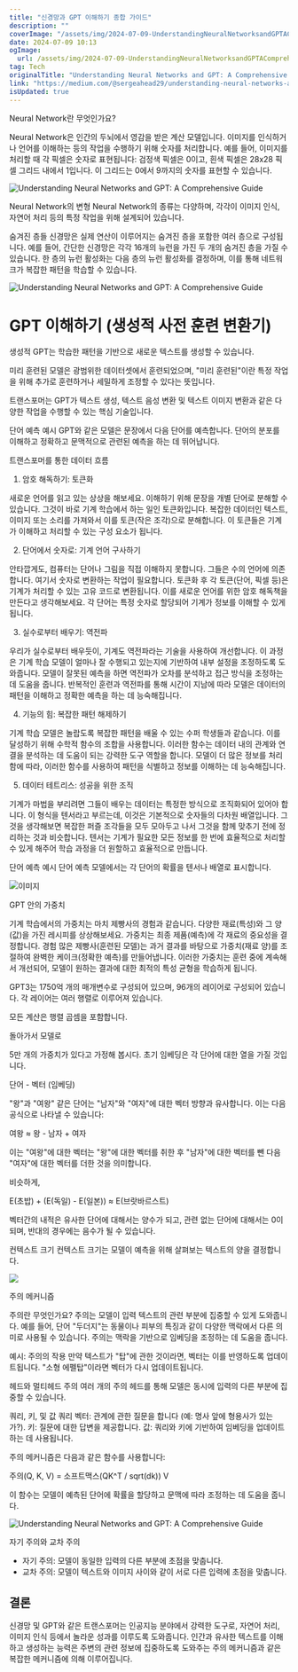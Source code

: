 ```yaml
---
title: "신경망과 GPT 이해하기 종합 가이드"
description: ""
coverImage: "/assets/img/2024-07-09-UnderstandingNeuralNetworksandGPTAComprehensiveGuide_0.png"
date: 2024-07-09 10:13
ogImage:
  url: /assets/img/2024-07-09-UnderstandingNeuralNetworksandGPTAComprehensiveGuide_0.png
tag: Tech
originalTitle: "Understanding Neural Networks and GPT: A Comprehensive Guide"
link: "https://medium.com/@sergeahead29/understanding-neural-networks-and-gpt-a-comprehensive-guide-a309734d4409"
isUpdated: true
---
```


Neural Network란 무엇인가요?

Neural Network은 인간의 두뇌에서 영감을 받은 계산 모델입니다. 이미지를 인식하거나 언어를 이해하는 등의 작업을 수행하기 위해 숫자를 처리합니다. 예를 들어, 이미지를 처리할 때 각 픽셀은 숫자로 표현됩니다: 검정색 픽셀은 0이고, 흰색 픽셀은 28x28 픽셀 그리드 내에서 1입니다. 이 그리드는 0에서 9까지의 숫자를 표현할 수 있습니다.

![Understanding Neural Networks and GPT: A Comprehensive Guide](/assets/img/2024-07-09-UnderstandingNeuralNetworksandGPTAComprehensiveGuide_0.png)

Neural Network의 변형
Neural Network의 종류는 다양하며, 각각이 이미지 인식, 자연어 처리 등의 특정 작업을 위해 설계되어 있습니다.

<div class="content-ad"></div>

숨겨진 층들
신경망은 실제 연산이 이루어지는 숨겨진 층을 포함한 여러 층으로 구성됩니다. 예를 들어, 간단한 신경망은 각각 16개의 뉴런을 가진 두 개의 숨겨진 층을 가질 수 있습니다. 한 층의 뉴런 활성화는 다음 층의 뉴런 활성화를 결정하며, 이를 통해 네트워크가 복잡한 패턴을 학습할 수 있습니다.

![Understanding Neural Networks and GPT: A Comprehensive Guide](/assets/img/2024-07-09-UnderstandingNeuralNetworksandGPTAComprehensiveGuide_1.png)

# GPT 이해하기 (생성적 사전 훈련 변환기)

생성적
GPT는 학습한 패턴을 기반으로 새로운 텍스트를 생성할 수 있습니다.

<div class="content-ad"></div>

미리 훈련된 모델은 광범위한 데이터셋에서 훈련되었으며, "미리 훈련된"이란 특정 작업을 위해 추가로 훈련하거나 세밀하게 조정할 수 있다는 뜻입니다.

트랜스포머는 GPT가 텍스트 생성, 텍스트 음성 변환 및 텍스트 이미지 변환과 같은 다양한 작업을 수행할 수 있는 핵심 기술입니다.

단어 예측 예시
GPT와 같은 모델은 문장에서 다음 단어를 예측합니다. 단어의 분포를 이해하고 정확하고 문맥적으로 관련된 예측을 하는 데 뛰어납니다.

트랜스포머를 통한 데이터 흐름

<div class="content-ad"></div>

1. 암호 해독하기: 토큰화

새로운 언어를 읽고 있는 상상을 해보세요. 이해하기 위해 문장을 개별 단어로 분해할 수 있습니다. 그것이 바로 기계 학습에서 하는 일인 토큰화입니다. 복잡한 데이터인 텍스트, 이미지 또는 소리를 가져와서 이를 토큰(작은 조각)으로 분해합니다. 이 토큰들은 기계가 이해하고 처리할 수 있는 구성 요소가 됩니다.

2. 단어에서 숫자로: 기계 언어 구사하기

안타깝게도, 컴퓨터는 단어나 그림을 직접 이해하지 못합니다. 그들은 수의 언어에 의존합니다. 여기서 숫자로 변환하는 작업이 필요합니다. 토큰화 후 각 토큰(단어, 픽셀 등)은 기계가 처리할 수 있는 고유 코드로 변환됩니다. 이를 새로운 언어를 위한 암호 해독책을 만든다고 생각해보세요. 각 단어는 특정 숫자로 할당되어 기계가 정보를 이해할 수 있게 됩니다.

<div class="content-ad"></div>

3. 실수로부터 배우기: 역전파

우리가 실수로부터 배우듯이, 기계도 역전파라는 기술을 사용하여 개선합니다. 이 과정은 기계 학습 모델이 얼마나 잘 수행되고 있는지에 기반하여 내부 설정을 조정하도록 도와줍니다. 모델이 잘못된 예측을 하면 역전파가 오차를 분석하고 접근 방식을 조정하는 데 도움을 줍니다. 반복적인 훈련과 역전파를 통해 시간이 지남에 따라 모델은 데이터의 패턴을 이해하고 정확한 예측을 하는 데 능숙해집니다.

4. 기능의 힘: 복잡한 패턴 해제하기

기계 학습 모델은 놀랍도록 복잡한 패턴을 배울 수 있는 수퍼 학생들과 같습니다. 이를 달성하기 위해 수학적 함수의 조합을 사용합니다. 이러한 함수는 데이터 내의 관계와 연결을 분석하는 데 도움이 되는 강력한 도구 역할을 합니다. 모델이 더 많은 정보를 처리함에 따라, 이러한 함수를 사용하여 패턴을 식별하고 정보를 이해하는 데 능숙해집니다.

<div class="content-ad"></div>

5. 데이터 테트리스: 성공을 위한 조직

기계가 마법을 부리려면 그들이 배우는 데이터는 특정한 방식으로 조직화되어 있어야 합니다. 이 형식을 텐서라고 부르는데, 이것은 기본적으로 숫자들의 다차원 배열입니다. 그것을 생각해보면 복잡한 퍼즐 조각들을 모두 모아두고 나서 그것을 함께 맞추기 전에 정리하는 것과 비슷합니다. 텐서는 기계가 필요한 모든 정보를 한 번에 효율적으로 처리할 수 있게 해주어 학습 과정을 더 원할하고 효율적으로 만듭니다.

단어 예측 예시
단어 예측 모델에서는 각 단어의 확률을 텐서나 배열로 표시합니다.

![이미지](/assets/img/2024-07-09-UnderstandingNeuralNetworksandGPTAComprehensiveGuide_2.png)

<div class="content-ad"></div>

GPT 안의 가중치

기계 학습에서의 가중치는 마치 제빵사의 경험과 같습니다. 다양한 재료(특성)와 그 양(값)을 가진 레시피를 상상해보세요. 가중치는 최종 제품(예측)에 각 재료의 중요성을 결정합니다. 경험 많은 제빵사(훈련된 모델)는 과거 결과를 바탕으로 가중치(재료 양)를 조절하여 완벽한 케이크(정확한 예측)를 만들어냅니다. 이러한 가중치는 훈련 중에 계속해서 개선되어, 모델이 원하는 결과에 대한 최적의 특성 균형을 학습하게 됩니다.

GPT3는 1750억 개의 매개변수로 구성되어 있으며, 96개의 레이어로 구성되어 있습니다. 각 레이어는 여러 행렬로 이루어져 있습니다.

모든 계산은 행렬 곱셈을 포함합니다.

<div class="content-ad"></div>

돌아가서 모델로

5만 개의 가중치가 있다고 가정해 봅시다. 초기 임베딩은 각 단어에 대한 열을 가질 것입니다.

단어 - 벡터 (임베딩)

"왕"과 "여왕" 같은 단어는 "남자"와 "여자"에 대한 벡터 방향과 유사합니다. 이는 다음 공식으로 나타낼 수 있습니다:

여왕 ≈ 왕 - 남자 + 여자

이는 "여왕"에 대한 벡터는 "왕"에 대한 벡터를 취한 후 "남자"에 대한 벡터를 뺀 다음 "여자"에 대한 벡터를 더한 것을 의미합니다.

비슷하게,

E(초밥) + (E(독일) - E(일본)) ≈ E(브랏바르스트)

벡터간의 내적은 유사한 단어에 대해서는 양수가 되고, 관련 없는 단어에 대해서는 0이 되며, 반대의 경우에는 음수가 될 수 있습니다.

컨텍스트 크기
컨텍스트 크기는 모델이 예측을 위해 살펴보는 텍스트의 양을 결정합니다.

![](/assets/img/2024-07-09-UnderstandingNeuralNetworksandGPTAComprehensiveGuide_3.png)

<div class="content-ad"></div>

주의 메커니즘

주의란 무엇인가요?
주의는 모델이 입력 텍스트의 관련 부분에 집중할 수 있게 도와줍니다. 예를 들어, 단어 "두더지"는 동물이나 피부의 특징과 같이 다양한 맥락에서 다른 의미로 사용될 수 있습니다. 주의는 맥락을 기반으로 임베딩을 조정하는 데 도움을 줍니다.

예시: 주의의 작용
만약 텍스트가 "탑"에 관한 것이라면, 벡터는 이를 반영하도록 업데이트됩니다. "소형 에펠탑"이라면 벡터가 다시 업데이트됩니다.

헤드와 멀티헤드 주의
여러 개의 주의 헤드를 통해 모델은 동시에 입력의 다른 부분에 집중할 수 있습니다.

<div class="content-ad"></div>

쿼리, 키, 및 값
쿼리 벡터: 관계에 관한 질문을 합니다 (예: 명사 앞에 형용사가 있는가?).
키: 질문에 대한 답변을 제공합니다.
값: 쿼리와 키에 기반하여 임베딩을 업데이트하는 데 사용됩니다.

주의 메커니즘은 다음과 같은 함수를 사용합니다:

주의(Q, K, V) = 소프트맥스(QK^T / sqrt(dk)) V

이 함수는 모델이 예측된 단어에 확률을 할당하고 문맥에 따라 조정하는 데 도움을 줍니다.

![Understanding Neural Networks and GPT: A Comprehensive Guide](/assets/img/2024-07-09-UnderstandingNeuralNetworksandGPTAComprehensiveGuide_4.png)

자기 주의와 교차 주의

- 자기 주의: 모델이 동일한 입력의 다른 부분에 초점을 맞춥니다.
- 교차 주의: 모델이 텍스트와 이미지 사이와 같이 서로 다른 입력에 초점을 맞춥니다.

<div class="content-ad"></div>

## 결론

신경망 및 GPT와 같은 트랜스포머는 인공지능 분야에서 강력한 도구로, 자연어 처리, 이미지 인식 등에서 놀라운 성과를 이루도록 도와줍니다. 인간과 유사한 텍스트를 이해하고 생성하는 능력은 주변의 관련 정보에 집중하도록 도와주는 주의 메커니즘과 같은 복잡한 메커니즘에 의해 이루어집니다.
